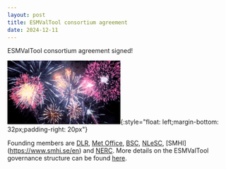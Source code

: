 ```yaml
---
layout: post
title: ESMValTool consortium agreement
date: 2024-12-11
---
```


ESMValTool consortium agreement signed!

![ESMValTool consortium agreement signed!](/assets/img/fireworks-15763_256.gif){:style="float: left;margin-bottom: 32px;padding-right: 20px"}

Founding members are [DLR](https://www.dlr.de/ipa),
[Met Office](https://www.metoffice.gov.uk/), [BSC](https://www.bsc.es/),
[NLeSC](https://www.esciencecenter.nl/), [SMHI] (https://www.smhi.se/en)
and [NERC](https://www.ukri.org/councils/nerc/).
More details on the ESMValTool governance structure can be found [here](/assets/pdf/ESMValTool_Governance.pdf).
